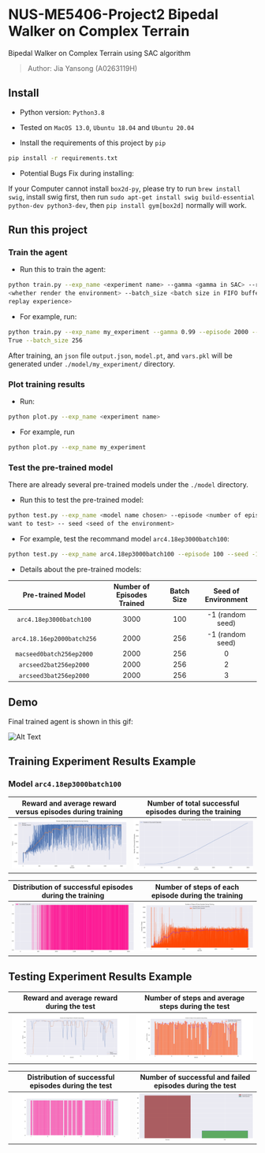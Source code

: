 # NUS-ME5406-Project2 Bipedal Walker on Complex Terrain

Bipedal Walker on Complex Terrain using SAC algorithm

> Author: Jia Yansong (A0263119H)

## Install

- Python version: `Python3.8`

- Tested on `MacOS 13.0`, `Ubuntu 18.04` and `Ubuntu 20.04`

- Install the requirements of this project by `pip`

```bash
pip install -r requirements.txt
```

- Potential Bugs Fix during installing:

If your Computer cannot install `box2d-py`, please try to run `brew install swig`,
install swig first, then run
`sudo apt-get install swig build-essential python-dev python3-dev`, then
`pip install gym[box2d]` normally will work.

## Run this project

### Train the agent

- Run this to train the agent:

```bash
python train.py --exp_name <experiment name> --gamma <gamma in SAC> --render 
<whether render the environment> --batch_size <batch size in FIFO buffer 
replay experience>
```

- For example, run:

```bash
python train.py --exp_name my_experiment --gamma 0.99 --episode 2000 --render 
True --batch_size 256 
```

After training, an `json` file `output.json`, `model.pt`, and `vars.pkl` will
be generated under `./model/my_experiment/` directory.

### Plot training results

- Run:

```bash
python plot.py --exp_name <experiment name>
```

- For example, run

```bash
python plot.py --exp_name my_experiment
```

### Test the pre-trained model

There are already several pre-trained models under the `./model` directory.

- Run this to test the pre-trained model:

```bash
python test.py --exp_name <model name chosen> --episode <number of episodes 
want to test> -- seed <seed of the environment>
```

- For example, test the recommand model `arc4.18ep3000batch100`:

```bash
python test.py --exp_name arc4.18ep3000batch100 --episode 100 --seed -1
```

- Details about the pre-trained models:

| Pre-trained Model | Number of Episodes Trained | Batch Size| Seed of Environment|
| :--------: | :-------: | :-------: | :-------: |
| `arc4.18ep3000batch100` | 3000 | 100 | -1 (random seed) |
| `arc4.18.16ep2000batch256` | 2000 | 256 | -1 (random seed) |
| `macseed0batch256ep2000` | 2000 | 256 | 0 |
| `arcseed2bat256ep2000` | 2000 | 256 | 2 |
| `arcseed3bat256ep2000` | 2000 | 256 | 3 |

## Demo

Final trained agent is shown in this gif:

![Alt Text](./GIF/episode1.gif)

## Training Experiment Results Example

### Model `arc4.18ep3000batch100`

Reward and average reward versus episodes during training             |  Number of total successful episodes during the training
:-------------------------:|:-------------------------:
![1](./model/arc4.18ep3000batch100/reward.png)  |  ![2](./model/arc4.18ep3000batch100/success.png)

Distribution of successful episodes during the training  |  Number of steps of each episode during the training
:-------------------------:|:-------------------------:
![3](./model/arc4.18ep3000batch100/successdistribute.png)  |  ![4](./model/arc4.18ep3000batch100/steps.png)

## Testing Experiment Results Example

Reward and average reward during the test | Number of steps and average steps during the test
:-------------------------:|:-------------------------:
![5](./model/arc4.18ep3000batch100/test_reward.png)  |  ![6](./model/arc4.18ep3000batch100/test_steps.png)

Distribution of successful episodes during the test  |  Number of successful and failed episodes during the test
:-------------------------:|:-------------------------:
![7](./model/arc4.18ep3000batch100/test_successdistribute.png)  |  ![8](./model/arc4.18ep3000batch100/test_successnum.png)

